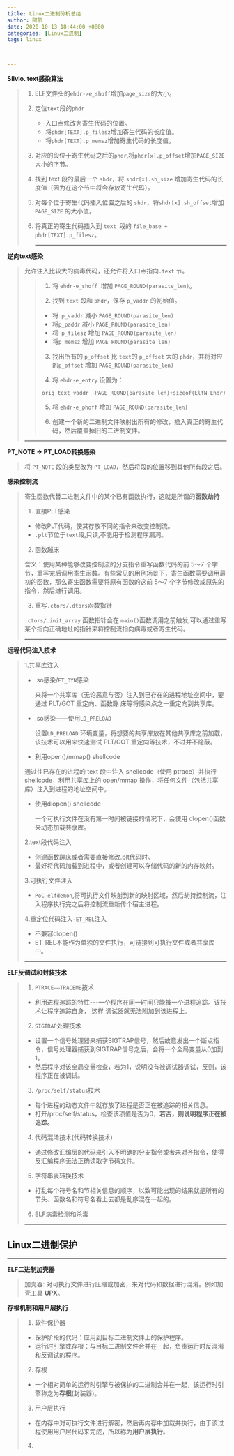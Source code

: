 ```yaml
---
title: Linux二进制分析总结
author: 阿航
date: 2020-10-13 18:44:00 +0800
categories: [Linux二进制]
tags: linux



---
```








**Silvio. text感染算法**

> 1. ELF文件头的`ehdr->e_shoff`增加`page_size`的大小。
>
> 2. 定位`text`段的`phdr`
>
>    * 入口点修改为寄生代码的位置。
>    * 将`phdr[TEXT].p_filesz`增加寄生代码的长度值。
>    * 将`phdr[TEXT].p_memsz`增加寄生代码的长度值。
>
> 3. 对应的段位于寄生代码之后的`phdr`,将`phdr[x].p_offset`增加`PAGE_SIZE`大小的字节。
>
> 4. 找到 text 段的最后一个 `shdr`，将 `shdr[x].sh_size` 增加寄生代码的长度值（因为在这个节中将会存放寄生代码）。
>
> 5. 对每个位于寄生代码插入位置之后的 `shdr`，将`shdr[x].sh_offset`增加 `PAGE_SIZE` 的大小值。
>
> 6. 将真正的寄生代码插入到 `text `段的 `file_base + phdr[TEXT].p_filesz`。
>
>    ****

**逆向text感染**

> 允许注入比较大的病毒代码，还允许将入口点指向`.text` 节。
>
> >1. 将 `ehdr-e_shoff `增加 `PAGE_ROUND(parasite_len)`。
> >
> >2. 找到 `text` 段和 `phdr`，保存 `p_vaddr` 的初始值。
> >
> >   * 将` p_vaddr` 减小 `PAGE_ROUND(parasite_len)`
> >   * 将`p_paddr` 减小 `PAGE_ROUND(parasite_len)`
> >   * 将` p_filesz` 增加 `PAGE_ROUND(parasite_len)`
> >   * 将`p_memsz` 增加 `PAGE_ROUND(parasite_len)`
> >
> >3. 找出所有的 `p_offset` 比 `text`的 `p_offset` 大的 `phdr`，并将对应的`p_offset` 增加 `PAGE_ROUND(parasite_len)`
> >
> >4. 将 `ehdr-e_entry` 设置为：
> >
> >   ```
> >   orig_text_vaddr -PAGE_ROUND(parasite_len)+sizeof(ElfN_Ehdr) 
> >   ```
> >
> >5. 将 `ehdr-e_phoff` 增加 `PAGE_ROUND(parasite_len)`
> >
> >6. 创建一个新的二进制文件映射出所有的修改，插入真正的寄生代码，然后覆盖掉旧的二进制文件。
>
> ****

**PT_NOTE -> PT_LOAD转换感染**

>将 `PT_NOTE` 段的类型改为 `PT_LOAD`，然后将段的位置移到其他所有段之后。

**感染控制流**

>寄生函数代替二进制文件中的某个已有函数执行，这就是所谓的**函数劫持**
>
>1. 直接PLT感染
>
>   * 修改PLT代码，使其存放不同的指令来改变控制流。
>   * `.plt`节位于`text`段,只读,不能用于检测程序漏洞。
>
>2. 函数蹦床
>
>   含义：使用某种能够改变控制流的分支指令重写函数代码的前 5～7 个字节，重写完后调用寄生函数。有些常见的用例场景下，寄生函数需要调用最初的函数，那么寄生函数需要将原有函数的这前 5～7 个字节修改成原先的指令，然后进行调用。
>
>3. 重写`.ctors/.dtors`函数指针
>
>   `.ctors/.init_array` 函数指针会在 `main()`函数调用之前触发,可以通过重写某个指向正确地址的指针来将控制流指向病毒或者寄生代码。
>
> ****

**远程代码注入技术**

>1.共享库注入
>
>  * .so感染/`ET_DYN`感染
>
>     来将一个共享库（无论恶意与否）注入到已存在的进程地址空间中，要通过 PLT/GOT 重定向、函数蹦         床等将感染点之一重定向到共享库。
>
>  * .so感染——使用`LD_PRELOAD`
>
>    设置`LD_PRELOAD` 环境变量，将想要的共享库放在其他共享库之前加载，该技术可以用来快速测试 PLT/GOT 重定向等技术，不过并不隐蔽。
>
>  *   利用open()/mmap() shellcode
>
>    通过往已存在的进程的 text 段中注入 shellcode（使用 ptrace）并执行 shellcode，利用共享库上的 open/mmap 操作，将任何文件（包括共享库）注入到进程的地址空间中。
>
>  * 使用dlopen() shellcode
>
>    一个可执行文件在没有第一时间被链接的情况下，会使用 dlopen()函数来动态加载共享库。
>
>2.text段代码注入
>
>* 创建函数蹦床或者需要直接修改.plt代码时。
>* 最好将代码加载到进程中，或者创建可以存储代码的新的内存映射。
>
>3.可执行文件注入
>
>* `PoC-elfdemon`,将可执行文件映射到新的映射区域，然后劫持控制流，注入程序执行完之后将控制流重新传个宿主进程。
>
>4.重定位代码注入`-ET_REL`注入
>
>* 不兼容dlopen()
>* ET_REL不能作为单独的文件执行，可链接到可执行文件或者共享库中。
>
>****

**ELF反调试和封装技术**

>1. `PTRACE——TRACEME`技术
>   * 利用进程追踪的特性---一个程序在同一时间只能被一个进程追踪。该技术让程序追踪自身，	这样	调试器就无法附加到该进程上。
>2. `SIGTRAP`处理技术
>   * 设置一个信号处理器来捕获SIGTRAP信号，然后故意发出一个断点指令，信号处理器捕获到SIGTRAP信号之后，会将一个全局变量从0加到1。
>   * 然后程序对该全局变量检查，若为1，说明没有被调试器调试，反则，该程序正在被调试。
>3. `/proc/self/status`技术
>   * 每个进程的动态文件中就存放了进程是否正在被追踪的相关信息。
>   * 打开/proc/self/status，检查该项值是否为0，**若否，则说明程序正在被追踪。**
>4. 代码混淆技术(代码转换技术)
>   * 通过修改汇编层的代码来引入不明确的分支指令或者未对齐指令，使得反汇编程序无法正确读取字节码文件。
>5. 字符串表转换技术
>   * 打乱每个符号名和节相关信息的顺序，以致可能出现的结果就是所有的节头、函数名和符号名看上去都是乱序混在一起的。
>6. ELF病毒检测和杀毒
>
>****



## Linux二进制保护

*****

**ELF二进制加壳器**

>加壳器: 对可执行文件进行压缩或加密，来对代码和数据进行混淆。例如加壳工具                                          **UPX**。

**存根机制和用户层执行**

>1. 软件保护器
>   * 保护阶段的代码：应用到目标二进制文件上的保护程序。
>   * 运行时引擎或存根：与目标二进制文件合并在一起，负责运行时反混淆和反调试的程序。
>2. 存根
>   * 一个相对简单的运行时引擎与被保护的二进制合并在一起，该运行时引擎称之为**存根**(封装器)。
>
>3. 用户层执行
>   * 在内存中对可执行文件进行解密，然后再内存中加载并执行，由于该过程使用用户层代码来完成，所以称为**用户层执行**。
>4. 
>
>





